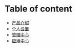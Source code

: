 # Table of content

* [产品介绍](articles/workbench/1-/产品介绍.md)
* [个人设置](articles/workbench/2-/个人设置.md)
* [管理中心](articles/workbench/3-/管理中心.md)
* [应用中心](articles/workbench/4-/应用中心.md)

